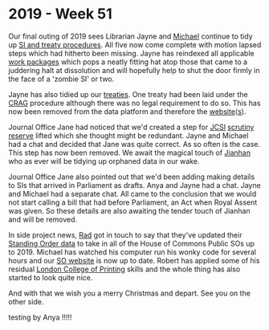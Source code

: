 # 2019 - Week 51

Our final outing of 2019 sees Librarian Jayne and [Michael](https://twitter.com/fantasticlife) continue to tidy up [SI and treaty procedures](https://ukparliament.github.io/ontologies/procedure/procedure-ontology.html#flowcharts). All five now come complete with motion lapsed steps which had hitherto been missing. Jayne has reindexed all applicable [work packages](https://ukparliament.github.io/ontologies/procedure/procedure-ontology.html#d4e259) which pops a neatly fitting hat atop those that came to a juddering halt at dissolution and will hopefully help to shut the door firmly in the face of a 'zombie SI' or two.

Jayne has also tidied up our [treaties](https://ukparliament.github.io/ontologies/procedure/flowcharts/crag-treaties/crag-treaties.pdf). One treaty had been laid under the [CRAG](http://www.legislation.gov.uk/ukpga/2010/25/contents) procedure although there was no legal requirement to do so. This has now been removed from the data platform and therefore the [website](https://api.parliament.uk/view/treaty)([s](https://treaties.parliament.uk/)).

Journal Office Jane had noticed that we'd created a step for [JCSI](https://www.parliament.uk/business/committees/committees-a-z/joint-select/statutory-instruments/) [scrutiny reserve](https://www.parliament.uk/business/publications/house-of-lords-publications/rules-and-guides-for-business/the-standing-orders-of-the-house-of-lords-relating-to-public-business/#jump-link-13) lifted which she thought might be redundant. Jayne and Michael had a chat and decided that Jane was quite correct. As so often is the case. This step has now been removed. We await the magical touch of [Jianhan](https://twitter.com/jianhanzhu) who as ever will be tidying up orphaned data in our wake.

Journal Office Jane also pointed out that we'd been adding making details to SIs that arrived in Parliament as drafts. Anya and Jayne had a chat. Jayne and Michael had a separate chat. All came to the conclusion that we would not start calling a bill that had before Parliament, an Act when Royal Assent was given. So these details are also awaiting the tender touch of Jianhan and will be removed.

In side project news, [Rad](https://www.politics.ox.ac.uk/academic-faculty/radoslaw-zubek.html) got in touch to say that they've updated their [Standing Order data](https://parlrulesdata.org/versions_ukhcso.html) to take in all of the House of Commons Public SOs up to 2019. Michael has watched his computer run his wonky code for several hours and our [SO website](http://standing-orders.herokuapp.com/) is now up to date. Robert has applied some of his residual [London College of Printing](https://en.wikipedia.org/wiki/London_College_of_Communication) skills and the whole thing has also started to look quite nice.

And with that we wish you a merry Christmas and depart. See you on the other side.

testing by Anya !!!!!